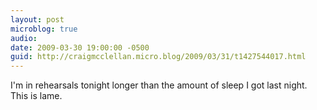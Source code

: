 ```yaml
---
layout: post
microblog: true
audio: 
date: 2009-03-30 19:00:00 -0500
guid: http://craigmcclellan.micro.blog/2009/03/31/t1427544017.html
---
```

I'm in rehearsals tonight longer than the amount of sleep I got last night. This is lame.
